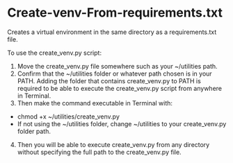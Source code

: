 # Create-venv-From-requirements.txt

Creates a virtual environment in the same directory as a requirements.txt file.

To use the create_venv.py script:
1. Move the create_venv.py file somewhere such as your ~/utilities path.
2.  Confirm that the ~/utilities folder or whatever path chosen is in your PATH. Adding the folder that contains create_venv.py to PATH is required to be able to execute the create_venv.py script from anywhere in Terminal.
3.  Then make the command executable in Terminal with:
   * chmod +x ~/utilities/create_venv.py
   * If not using the ~/utilities folder, change ~/utilities to your create_venv.py folder path.
4. Then you will be able to execute create_venv.py from any directory without specifying the full path to the create_venv.py file.
